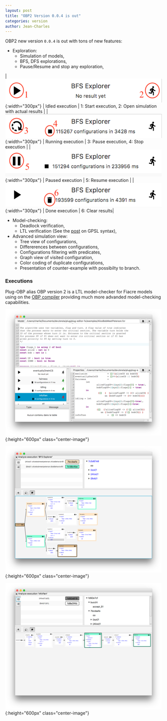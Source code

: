 ```yaml
---
layout: post
title: "OBP2 Version 0.0.4 is out"
categories: version
author: Jean-Charles
---
```


OBP2 new version `0.0.4` is out with tons of new features:

- Exploration:
  - Simulation of models,
  - BFS, DFS explorations,
  - Pause/Resume and stop any exploration,

|![Verification View](/images/obp2/0.0.4/ExecutionIdle.png){:width="300px"} | Idled execution | 1: Start execution, 2: Open simulation with actual results |
|![Verification View](/images/obp2/0.0.4/ExecutionRunning.png){:width="300px"} | Running execution | 3: Pause execution, 4: Stop execution |
|![Verification View](/images/obp2/0.0.4/ExecutionPaused.png){:width="300px"} | Paused execution | 5: Resume execution |
|![Verification View](/images/obp2/0.0.4/ExecutionDone.png){:width="300px"} | Done execution | 6: Clear results|

- Model-checking:
  - Deadlock verification,
  - LTL verification (See the [post](/properties/2018/04/11/ltl/) on GPSL syntax),
- Advanced simulation view:
  - Tree view of configurations,
  - Differerences between configurations,
  - Configurations filtering with predicates,
  - Graph view of visited configuration,
  - Color coding of duplicate configurations,
  - Presentation of counter-example with possibilty to branch.


### Executions

Plug-OBP alias OBP version 2 is a LTL model-checker for Fiacre models using on the [OBP compiler](http://obp-cdl.org) providing much more advanded model-checking capabilities.

![Verification View](/images/obp2/0.0.4/VerificationView.png){:height="600px" class="center-image"}

![Simulation View](/images/obp2/0.0.4/SimulationView.png){:height="600px" class="center-image"}

![Counter Example](/images/obp2/0.0.4/CounterExample.png){:height="600px" class="center-image"}

